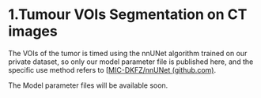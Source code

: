 # 1.Tumour VOIs Segmentation on CT images

The VOIs of the tumor is timed using the nnUNet algorithm trained on our private dataset, so only our model parameter file is published here, and the specific use method refers to [[MIC-DKFZ/nnUNet (github.com)](https://github.com/MIC-DKFZ/nnUNet).

The Model parameter files will be available soon.

